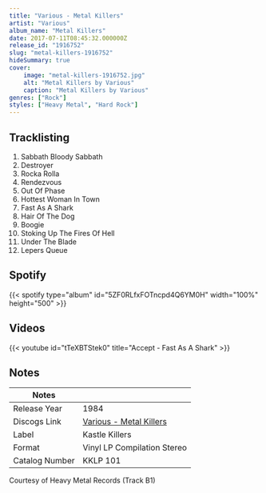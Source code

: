 ```yaml
---
title: "Various - Metal Killers"
artist: "Various"
album_name: "Metal Killers"
date: 2017-07-11T08:45:32.000000Z
release_id: "1916752"
slug: "metal-killers-1916752"
hideSummary: true
cover:
    image: "metal-killers-1916752.jpg"
    alt: "Metal Killers by Various"
    caption: "Metal Killers by Various"
genres: ["Rock"]
styles: ["Heavy Metal", "Hard Rock"]
---
```


## Tracklisting
1. Sabbath Bloody Sabbath
2. Destroyer
3. Rocka Rolla
4. Rendezvous
5. Out Of Phase
6. Hottest Woman In Town
7. Fast As A Shark
8. Hair Of The Dog
9. Boogie
10. Stoking Up The Fires Of Hell
11. Under The Blade
12. Lepers Queue


## Spotify
{{< spotify type="album" id="5ZF0RLfxFOTncpd4Q6YM0H" width="100%" height="500" >}}



## Videos
{{< youtube id="tTeXBTStek0" title="Accept - Fast As A Shark" >}}

## Notes
| Notes          |             |
| ---------------| ----------- |
| Release Year   | 1984 |
| Discogs Link   | [Various - Metal Killers](https://www.discogs.com/release/1916752-Various-Metal-Killers) |
| Label          | Kastle Killers |
| Format         | Vinyl LP Compilation Stereo |
| Catalog Number | KKLP 101 |

Courtesy of Heavy Metal Records (Track B1)

